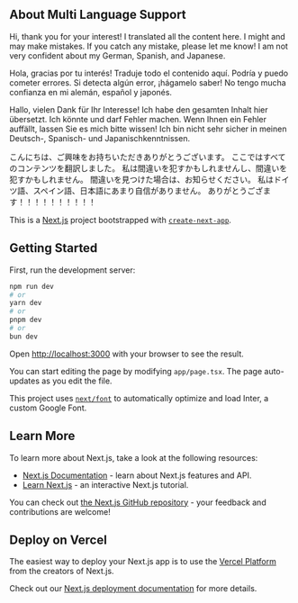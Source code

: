 ## About Multi Language Support

Hi, thank you for your interest!
I translated all the content here. I might and may make mistakes. If you catch any mistake, please let me know! I am not very confident about my German, Spanish, and Japanese.

Hola, gracias por tu interés!
Traduje todo el contenido aquí. Podría y puedo cometer errores. Si detecta algún error, ¡hágamelo saber! No tengo mucha confianza en mi alemán, español y japonés.

Hallo, vielen Dank für Ihr Interesse!
Ich habe den gesamten Inhalt hier übersetzt. Ich könnte und darf Fehler machen. Wenn Ihnen ein Fehler auffällt, lassen Sie es mich bitte wissen! Ich bin nicht sehr sicher in meinen Deutsch-, Spanisch- und Japanischkenntnissen.

こんにちは、ご興味をお持ちいただきありがとうございます。
ここではすべてのコンテンツを翻訳しました。 私は間違いを犯すかもしれませんし、間違いを犯すかもしれません。 間違いを見つけた場合は、お知らせください。 私はドイツ語、スペイン語、日本語にあまり自信がありません。
ありがとうござます！！！！！！！！！！

This is a [Next.js](https://nextjs.org/) project bootstrapped with [`create-next-app`](https://github.com/vercel/next.js/tree/canary/packages/create-next-app).

## Getting Started

First, run the development server:

```bash
npm run dev
# or
yarn dev
# or
pnpm dev
# or
bun dev
```

Open [http://localhost:3000](http://localhost:3000) with your browser to see the result.

You can start editing the page by modifying `app/page.tsx`. The page auto-updates as you edit the file.

This project uses [`next/font`](https://nextjs.org/docs/basic-features/font-optimization) to automatically optimize and load Inter, a custom Google Font.

## Learn More

To learn more about Next.js, take a look at the following resources:

- [Next.js Documentation](https://nextjs.org/docs) - learn about Next.js features and API.
- [Learn Next.js](https://nextjs.org/learn) - an interactive Next.js tutorial.

You can check out [the Next.js GitHub repository](https://github.com/vercel/next.js/) - your feedback and contributions are welcome!

## Deploy on Vercel

The easiest way to deploy your Next.js app is to use the [Vercel Platform](https://vercel.com/new?utm_medium=default-template&filter=next.js&utm_source=create-next-app&utm_campaign=create-next-app-readme) from the creators of Next.js.

Check out our [Next.js deployment documentation](https://nextjs.org/docs/deployment) for more details.
